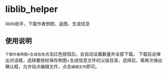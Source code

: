 # liblib_helper
liblib助手，下载作者例图、返图、生成信息
## 使用说明
`下载作者例图+生成信息`点击红色按钮后，会自动设置数量并全部下载。
下载前会弹出对话框，选择要授权保存例图+生成信息文件的父级目录，选择后，需再次弹出确认框，允许站点编辑文件，点击`编辑文件`即可。
